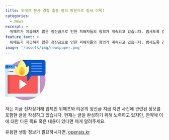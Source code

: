 ```yaml
---
title: 위메프 본사 경찰 출동 항의 방문으로 밤새 이목!
categories:
  - News
excerpt: >
  위메프가 지급하지 않은 정산금으로 인한 피해자들의 항의가 계속되고 있습니다. 밤새도록 강남구 삼성동에 위치한 위메프 본사를 찾아가면서 정산금을 돌려달라는 요구를 했으며, 일부 피해자들은 티몬 본사에도 항의를 감행했습니다. 이에 대한 경찰과 관련 기업들의 대응이 계속 주목받고 있습니다.
feature_text: >
  위메프가 지급하지 않은 정산금으로 인한 피해자들의 항의가 계속되고 있습니다. 밤새도록 강남구 삼성동에 위치한 위메프 본사를 찾아가면서 정산금을 돌려달라는 요구를 했으며, 일부 피해자들은 티몬 본사에도 항의를 감행했습니다. 이에 대한 경찰과 관련 기업들의 대응이 계속 주목받고 있습니다.
image: '/assets/img/newspaper.png'
---
```


<p><img src="/assets/img/news.png" alt="rentncar 속보" /></p>

<p>저는 지금 전자상거래 업체인 위메프와 티몬의 정산금 지급 지연 사건에 관련된 정보를 포함한 글을 작성하고 있습니다. 현재는 글을 완성하기 위해 노력하고 있지만, 만약에 이에 대한 다른 목표 혹은 내용이 있다면 제게 알려주세요.</p>
유용한 생활 정보가 필요하시다면, <a href="https://opensis.kr" rel="dofollow">opensis.kr</a>


